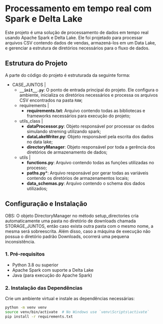 # Processamento em tempo real com Spark e Delta Lake

Este projeto é uma solução de processamento de dados em tempo real usando Apache Spark e Delta Lake. Ele foi projetado para processar arquivos CSV contendo dados de vendas, armazená-los em um Data Lake, e gerenciar a estrutura de diretórios necessários para o fluxo de dados.

## Estrutura do Projeto

A parte do código do projeto é estruturada da seguinte forma:

- CASE_JUNTOS
    |
    - **`__init__.py`**: O ponto de entrada principal do projeto. Ele configura o ambiente, inicializa os diretórios necessários e processa os arquivos CSV encontrados na pasta `RAW`;
    - requirements
        |
        - **requirements.txt**: Arquivo contendo todas as bibliotecas e frameworks necessários para execução do projeto;
    - utils_class
        |
        - **dataProcessor.py**: Objeto responsável por processar os dados simulando streming utilizando spark;
        - **dataLakeWriter.py**: Objeto responsável pela escrita dos dados no data lake;
        - **directoryManager**: Objeto responsável por toda a gerência dos diretórios de armazenamento de dados;
    - utils
        |
        - **functions.py**: Arquivo contendo todas as funções utilizadas no processo;
        - **paths.py***: Arquivo responsável por gerar todas as variáveis contendo os diretórios de armazenamentos locais;
        - **data_schemas.py**: Arquivo contendo o schema dos dados utilizados;

## Configuração e Instalação

OBS: O objeto DirectoryManager no método setup_directories cria automaticamente uma pasta no diretório de downloads chamada  STORAGE_JUNTOS, então caso exista outra pasta com o mesmo nome, a mesma será sobreescrita. Além disso, caso a máquina de execução não possua o diretório padrão Downloads, ocorrerá uma pequena inconsistência.

### 1. Pré-requisitos

- Python 3.8 ou superior
- Apache Spark com suporte a Delta Lake
- Java (para execução do Apache Spark)

### 2. Instalação das Dependências

Crie um ambiente virtual e instale as dependências necessárias:

```bash
python -m venv venv
source venv/bin/activate  # No Windows use `venv\Scripts\activate`
pip install -r requirements.txt
